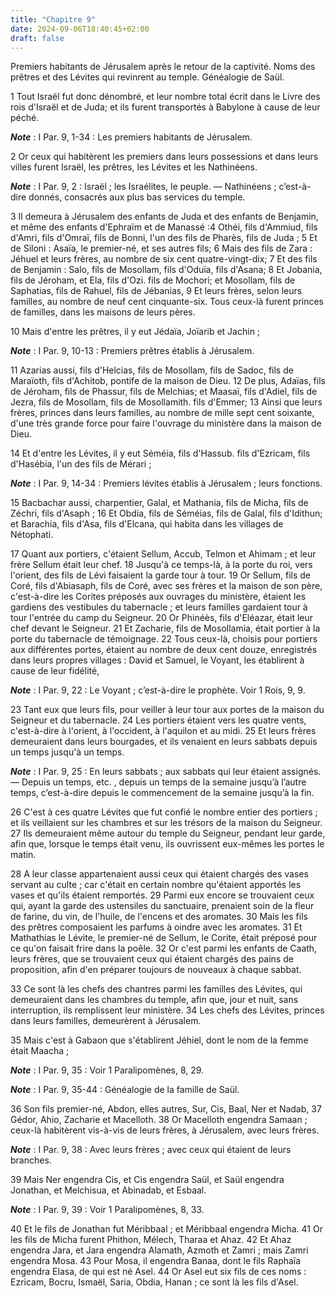 ```yaml
---
title: "Chapitre 9"
date: 2024-09-06T18:40:45+02:00
draft: false
---
```



Premiers habitants de Jérusalem après le retour de la captivité.
Noms des prêtres et des Lévites qui revinrent au temple.
Généalogie de Saül.


1 Tout Israël fut donc dénombré, et leur nombre total écrit dans le Livre des rois d'Israël et de Juda; et ils furent transportés à Babylone à cause de leur péché.

***Note*** :  I Par. 9, 1-34 : Les premiers habitants de Jérusalem.

2 Or ceux qui habitèrent les premiers dans leurs possessions et dans leurs villes furent Israël, les prêtres, les Lévites et les Nathinéens.

***Note*** :  I Par. 9, 2 : Israël ; les Israélites, le peuple. ― Nathinéens ; c’est-à-dire donnés, consacrés aux plus bas services du temple.


3 Il demeura à Jérusalem des enfants de Juda et des enfants de Benjamin, et même des enfants d'Ephraïm et de Manassé :4 Othéi, fils d'Ammiud, fils d'Amri, fils d'Omraï, fils de Bonni, l'un des fils de Pharès, fils de Juda ; 5 Et de Siloni : Asaïa, le premier-né, et ses autres fils; 6 Mais des fils de Zara : Jéhuel et leurs frères, au nombre de six cent quatre-vingt-dix; 7 Et des fils de Benjamin : Salo, fils de Mosollam, fils d'Oduïa, fils d'Asana; 8 Et Jobania, fils de Jéroham, et Ela, fils d'Ozi. fils de Mochori; et Mosollam, fils de Saphatias, fils de Rahuel, fils de Jébanias, 9 Et leurs frères, selon leurs familles, au nombre de neuf cent cinquante-six. Tous ceux-là furent princes de familles, dans les maisons de leurs pères.


10 Mais d'entre les prêtres, il y eut Jédaïa, Joïarib et Jachin ;

***Note*** :  I Par. 9, 10-13 : Premiers prêtres établis à Jérusalem.

11 Azarias aussi, fils d'Helcias, fils de Mosollam, fils de Sadoc, fils de Maraïoth, fils d'Achitob, pontife de la maison de Dieu. 12 De plus, Adaïas, fils de Jéroham, fils de Phassur, fils de Melchias; et Maasaï, fils d'Adiel, fils de Jezra, fils de Mosollam, fils de Mosollamith. fils d'Emmer; 13 Ainsi que leurs frères, princes dans leurs familles, au nombre de mille sept cent soixante, d'une très grande force pour faire l'ouvrage du ministère dans la maison de Dieu.


14 Et d'entre les Lévites, il y eut Séméia, fils d'Hassub. fils d'Ezricam, fils d'Hasébia, l'un des fils de Mérari ;

***Note*** :  I Par. 9, 14-34 : Premiers lévites établis à Jérusalem ; leurs fonctions.

15 Bacbachar aussi, charpentier, Galal, et Mathania, fils de Micha, fils de Zéchri, fils d'Asaph ; 16 Et Obdia, fils de Séméias, fils de Galal, fils d'Idithun; et Barachia, fils d'Asa, fils d'Elcana, qui habita dans les villages de Nétophati.


17 Quant aux portiers, c'étaient Sellum, Accub, Telmon et Ahimam ; et leur frère Sellum était leur chef. 18 Jusqu'à ce temps-là, à la porte du roi, vers l'orient, des fils de Lévi faisaient la garde tour à tour. 19 Or Sellum, fils de Coré, fils d'Abiasaph, fils de Coré, avec ses frères et la maison de son père, c'est-à-dire les Corites préposés aux ouvrages du ministère, étaient les gardiens des vestibules du tabernacle ; et leurs familles gardaient tour à tour l'entrée du camp du Seigneur. 20 Or Phinéès, fils d'Eléazar, était leur chef devant le Seigneur. 21 Et Zacharie, fils de Mosollamia, était portier à la porte du tabernacle de témoignage. 22 Tous ceux-là, choisis pour portiers aux différentes portes, étaient au nombre de deux cent douze, enregistrés dans leurs propres villages : David et Samuel, le Voyant, les établirent à cause de leur fidélité,

***Note*** :  I Par. 9, 22 : Le Voyant ; c’est-à-dire le prophète. Voir 1 Rois, 9, 9.

23 Tant eux que leurs fils, pour veiller à leur tour aux portes de la maison du Seigneur et du tabernacle. 24 Les portiers étaient vers les quatre vents, c'est-à-dire à l'orient, à l'occident, à l'aquilon et au midi. 25 Et leurs frères demeuraient dans leurs bourgades, et ils venaient en leurs sabbats depuis un temps jusqu'à un temps.

***Note*** :  I Par. 9, 25 : En leurs sabbats ; aux sabbats qui leur étaient assignés. ― Depuis un temps, etc. , depuis un temps de la semaine jusqu’à l’autre temps, c’est-à-dire depuis le commencement de la semaine jusqu’à la fin.

26 C'est à ces quatre Lévites que fut confié le nombre entier des portiers ; et ils veillaient sur les chambres et sur les trésors de la maison du Seigneur. 27 Ils demeuraient même autour du temple du Seigneur, pendant leur garde, afin que, lorsque le temps était venu, ils ouvrissent eux-mêmes les portes le matin.


28 A leur classe appartenaient aussi ceux qui étaient chargés des vases servant au culte ; car c'était en certain nombre qu'étaient apportés les vases et qu'ils étaient remportés. 29 Parmi eux encore se trouvaient ceux qui, ayant la garde des ustensiles du sanctuaire, prenaient soin de la fleur de farine, du vin, de l'huile, de l'encens et des aromates. 30 Mais les fils des prêtres composaient les parfums à oindre avec les aromates. 31 Et Mathathias le Lévite, le premier-né de Sellum, le Corite, était préposé pour ce qu'on faisait frire dans la poêle. 32 Or c'est parmi les enfants de Caath, leurs frères, que se trouvaient ceux qui étaient chargés des pains de proposition, afin d'en préparer toujours de nouveaux à chaque sabbat.


33 Ce sont là les chefs des chantres parmi les familles des Lévites, qui demeuraient dans les chambres du temple, afin que, jour et nuit, sans interruption, ils remplissent leur ministère. 34 Les chefs des Lévites, princes dans leurs familles, demeurèrent à Jérusalem.


35 Mais c'est à Gabaon que s'établirent Jéhiel, dont le nom de la femme était Maacha ;

***Note*** :  I Par. 9, 35 : Voir 1 Paralipomènes, 8, 29.

***Note*** :  I Par. 9, 35-44 : Généalogie de la famille de Saül.

36 Son fils premier-né, Abdon, elles autres, Sur, Cis, Baal, Ner et Nadab, 37 Gédor, Ahio, Zacharie et Macelloth. 38 Or Macelloth engendra Samaan ; ceux-là habitèrent vis-à-vis de leurs frères, à Jérusalem, avec leurs frères.

***Note*** :  I Par. 9, 38 : Avec leurs frères ; avec ceux qui étaient de leurs branches.

39 Mais Ner engendra Cis, et Cis engendra Saül, et Saül engendra Jonathan, et Melchisua, et Abinadab, et Esbaal.

***Note*** :  I Par. 9, 39 : Voir 1 Paralipomènes, 8, 33.

40 Et le fils de Jonathan fut Méribbaal ; et Méribbaal engendra Micha. 41 Or les fils de Micha furent Phithon, Mélech, Tharaa et Ahaz. 42 Et Ahaz engendra Jara, et Jara engendra Alamath, Azmoth et Zamri ; mais Zamri engendra Mosa. 43 Pour Mosa, il engendra Banaa, dont le fils Raphaïa engendra Elasa, de qui est né Asel. 44 Or Asel eut six fils de ces noms : Ezricam, Bocru, Ismaël, Saria, Obdia, Hanan ; ce sont là les fils d'Asel.

